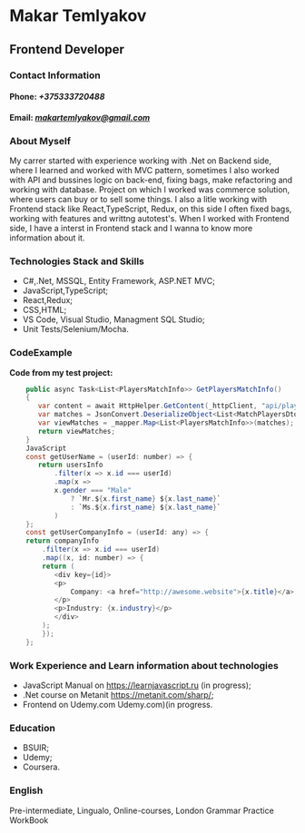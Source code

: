 # Makar Temlyakov

## Frontend Developer

### Contact Information

#### Phone: _+375333720488_

#### Email: *makartemlyakov@gmail.com*

### About Myself

My carrer started with experience working with .Net on Backend side, where I learned and worked with MVC pattern,
sometimes I also worked with API and bussines logic on back-end, fixing bags, make refactoring and working with database.
Project on which I worked was commerce solution, where users can buy or to sell some things.
I also a litle working with Frontend stack like React,TypeScript, Redux, on this side I often fixed bags, working with features and writtng autotest's.
When I worked with Frontend side, I have a interst in Frontend stack and I wanna to know more information about it.

### Technologies Stack and Skills

- C#,.Net, MSSQL, Entity Framework, ASP.NET MVC;
- JavaScript,TypeScript;
- React,Redux;
- CSS,HTML;
- VS Code, Visual Studio, Managment SQL Studio;
- Unit Tests/Selenium/Mocha.

### CodeExample

**Code from my test project:**

```C#
    public async Task<List<PlayersMatchInfo>> GetPlayersMatchInfo()
    {
       var content = await HttpHelper.GetContent(_httpClient, "api/players/25907144/matches?project=heroes");
       var matches = JsonConvert.DeserializeObject<List<MatchPlayersDto>>(content);
       var viewMatches = _mapper.Map<List<PlayersMatchInfo>>(matches);
       return viewMatches;
    }
    JavaScript
    const getUserName = (userId: number) => {
       return usersInfo
           .filter(x => x.id === userId)
           .map(x =>
           x.gender === "Male"
               ? `Mr.${x.first_name} ${x.last_name}`
               : `Ms.${x.first_name} ${x.last_name}`
           )
    };
    const getUserCompanyInfo = (userId: any) => {
    return companyInfo
        .filter(x => x.id === userId)
        .map((x, id: number) => {
        return (
           <div key={id}>
           <p>
               Company: <a href="http://awesome.website">{x.title}</a>
           </p>
           <p>Industry: {x.industry}</p>
           </div>
        );
        });
    };
```

### Work Experience and Learn information about technologies

- JavaScript Manual on https://learnjavascript.ru (in progress);
- .Net course on Metanit https://metanit.com/sharp/;
- Frontend on Udemy.com Udemy.com)(in progress.

### Education

- BSUIR;
- Udemy;
- Coursera.

### English

Pre-intermediate, Lingualo, Online-courses, London Grammar Practice WorkBook
